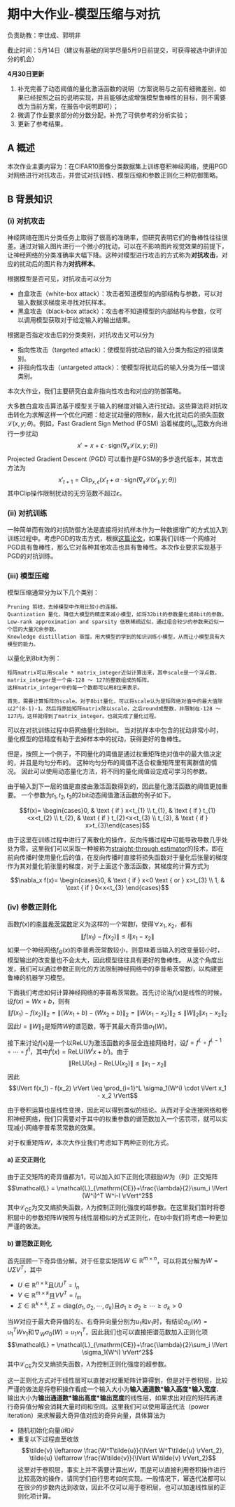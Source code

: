 # 期中大作业-模型压缩与对抗

负责助教：李世成、郭明非

截止时间：5月14日（建议有基础的同学尽量5月9日前提交，可获得被选中讲评加分的机会）

**4月30日更新**
1. 补充完善了动态阈值的量化激活函数的说明（方案说明与之前有细微差别，如果已经按照之前的说明实现，并且能够达成增强模型鲁棒性的目标，则不需要改为当前方案，在报告中说明即可）；
2. 微调了作业要求部分的分数分配，补充了可供参考的分析实验；
3. 更新了参考结果。

## A 概述
本次作业主要内容为：在CIFAR10图像分类数据集上训练卷积神经网络，使用PGD对网络进行对抗攻击，并尝试对抗训练、模型压缩和参数正则化三种防御策略。

## B 背景知识

### (i) 对抗攻击
神经网络在图片分类任务上取得了很高的准确率，但研究表明它们的鲁棒性往往很差。通过对输入图片进行一个微小的扰动，可以在不影响图片视觉效果的前提下，让神经网络的分类准确率大幅下降。这种对模型进行攻击的方式称为**对抗攻击**，对应的扰动后的图片称为**对抗样本**。

根据模型是否可见，对抗攻击可以分为
- 白盒攻击（white-box attack）：攻击者知道模型的内部结构与参数，可以对输入数据求梯度来寻找对抗样本。
- 黑盒攻击（black-box attack）：攻击者不知道模型的内部结构与参数，仅可以调用模型获取对于给定输入的输出结果。

根据是否指定攻击后的分类类别，对抗攻击又可以分为
- 指向性攻击（targeted attack）：使模型将扰动后的输入分类为指定的错误类别。
- 非指向性攻击（untargeted attack）：使模型将扰动后的输入分类为任一错误类别。

本次大作业，我们主要研究白盒非指向性攻击和对应的防御策略。

大多数白盒攻击算法基于模型关于输入的梯度对输入进行扰动。这些算法将对抗攻击转化为求解这样一个优化问题：给定扰动量的限制$\epsilon$，最大化扰动后的损失函数$\mathcal{L}(x,y;\theta)$。例如，Fast Gradient Sign Method (FGSM) 沿着梯度的$l_{\infty}$范数方向进行一步扰动
$$x' = x + \epsilon \cdot \mathrm{sign}(\nabla_x \mathcal{L}(x,y;\theta))$$
Projected Gradient Descent (PGD) 可以看作是FGSM的多步迭代版本，其攻击方法为
$$x'_{t+1} = \mathrm{Clip}_{x,\epsilon}(x'_t + \alpha \cdot \mathrm{sign}(\nabla_x \mathcal{L}(x'_t,y;\theta))$$
其中$\mathrm{Clip}$操作限制扰动的无穷范数不超过$\epsilon$。

### (ii) 对抗训练
一种简单而有效的对抗防御方法是直接将对抗样本作为一种数据增广的方式加入到训练过程中。考虑PGD的攻击方式，根据[这篇论文](https://arxiv.org/abs/1706.06083)，如果我们训练⼀个网络对PGD具有鲁棒性，那么它对各种其他攻击也具有鲁棒性。本次作业要求实现基于PGD的对抗训练。

### (iii) 模型压缩
模型压缩通常分为以下几个类别：
 
    Pruning 剪枝，去掉模型中作用比较小的连接。
    Quantization 量化，降低大模型的精度来减小模型，如将32bit的参数量化成8bit的参数。
    Low-rank approximation and sparsity 低秩稀疏近似，通过组合较少的参数来近似一个层的大量冗余参数。
    Knowledge distillation 蒸馏，用大模型的学到的知识训练小模型，从而让小模型具有大模型的能力。

以量化到8bit为例：

    矩阵matrix可以用scale * matrix_integer近似计算出来，其中scale是一个浮点数，matrix_integer是一个由-128 ～ 127的整数组成的矩阵。
    这样matrix_integer中的每一个数都可以用8位来表示。
    
    首先，需要计算矩阵的scale。对于8bit量化，可以将scale认为是矩阵绝对值中的最大值除以2^(8-1)-1。然后将原始矩阵matrix除以scale，之后round成整数，并限制在-128 ～ 127内，这样就得到了matrix_integer。也就完成了量化过程。


可以在对抗训练过程中将网络量化到8bit。
当对抗样本中包含的扰动非常小时，量化模型的低精度有助于去掉样本中的扰动，获得更好的鲁棒性。

但是，按照上一个例子，不同量化的阈值是通过权重矩阵绝对值中的最大值决定的，并且是均匀分布的。
这种均匀分布的阈值不适合权重矩阵里有离群值的情况。
因此可以使用动态量化方法，将不同的量化阈值设定成可学习的参数。

由于输入到下一层的值是直接由激活函数得到的，因此量化激活函数的阈值更加重要。
一个参数为$t_1, t_2, t_3$的2bit动态阈值激活函数的例子如下。

$$f(x)= \begin{cases}0, & \text { if } x<t_{1} \\ t_{1}, & \text { if } t_{1}<x<t_{2} \\ t_{2}, & \text { if } t_{2}<x<t_{3} \\ t_{3}, & \text { if } x>t_{3}\end{cases}$$

由于这里在训练过程中进行了离散化的操作，反向传播过程中可能导致导数几乎处处为零。这里我们可以采取一种被称为[straight-through estimator](https://zhuanlan.zhihu.com/p/72681647)的技术，即在前向传播时使用量化后的值，在反向传播时直接将损失函数对于量化后张量的梯度作为其对量化前张量的梯度，对于上面这个激活函数，其梯度的计算方式为

$$\nabla_x f(x)= \begin{cases}0, & \text { if } x<0 \text { or } x>t_{3} \\ 1, & \text { if } 0<x<t_{3} \end{cases}$$

### (iv) 参数正则化
函数$f(x)$的[李普希茨常数](https://zhuanlan.zhihu.com/p/389024283)定义为这样的一个常数$l$，使得$\forall x_1, x_2$，都有
$$\lVert f(x_1) - f(x_2) \rVert \leq l \lVert x_1 - x_2 \rVert$$
如果一个神经网络$f_{\Theta}(x)$的李普希茨常数较小，则意味着当输入的改变量较小时，模型输出的改变量也不会太大，因此模型往往具有更好的鲁棒性。
从这个角度出发，我们可以通过参数正则化的方法限制神经网络中的李普希茨常数$l$，以构建更鲁棒的机器学习模型。

下面我们考虑如何计算神经网络的李普希茨常数。首先讨论当$f(x)$是线性的时候，设$f(x)=Wx+b$，则有
$$\lVert f(x_1) - f(x_2) \rVert_2 = \lVert (Wx_1+b) - (Wx_2+b) \rVert_2 = \lVert W(x_1-x_2) \rVert_2 \leq \lVert W \rVert_2 \lVert x_1 - x_2 \rVert_2$$
因此$l=\lVert W \rVert_2$是矩阵$W$的谱范数，等于其最大奇异值$\sigma_1(W)$。

接下来讨论$f(x)$是一个以ReLU为激活函数的多层全连接网络时，设$f = f^L \circ f^{L-1} \circ \cdots \circ f^1$，其中$f^i(x) = \mathrm{ReLU}(W^i x+b^i)$。由于
$$\lVert \mathrm{ReLU}(x_1) - \mathrm{ReLU}(x_2) \rVert \leq \lVert x_1 - x_2 \rVert$$
因此
$$\lVert f(x_1) - f(x_2) \rVert \leq \prod_{i=1}^L \sigma_1(W^i) \cdot \lVert x_1 - x_2 \rVert$$

由于卷积运算也是线性变换，因此可以得到类似的结论。从而对于全连接网络和卷积神经网络，我们只需要对于其中的权重参数的谱范数加入一个惩罚项，就可以实现减小网络李普希茨常数的效果。

对于权重矩阵$W$，本次大作业我们考虑如下两种正则化方式。

#### a) 正交正则化
由于正交矩阵的奇异值都为1，可以加入如下正则化项鼓励$W$为（列）正交矩阵
$$\mathcal{L} = \mathcal{L}_{\mathrm{CE}}+\frac{\lambda}{2}\sum_i \lVert (W^i)^T W^i-I \rVert^2$$
其中$\mathcal{L}_{\mathrm{CE}}$为交叉熵损失函数，$\lambda$为控制正则化强度的超参数。在这里我们暂时将卷积层中的参数矩阵$W$按照与线性层相似的方式正则化，在b)中我们将考虑一种更加严谨的做法。

#### b) 谱范数正则化
首先回顾一下奇异值分解。对于任意实矩阵$W \in \mathbb{R}^{m\times n}$，可以将其分解为$W=U\Sigma V^T$，其中
- $U \in \mathbb{R}^{n \times k}$且$UU^T=I_n$
- $V \in \mathbb{R}^{m \times k}$且$VV^T=I_m$
- $\Sigma \in \mathbb{R}^{k \times k}$, $\Sigma = \mathrm{diag}(\sigma_1, \sigma_2, \cdots, \sigma_k)$且$\sigma_1 \ge \sigma_2 \ge \cdots \ge \sigma_k > 0$

当$W$对应于最大奇异值的左、右奇异向量分别为$u_1$和$v_1$时，有结论$\sigma_0(W)=u_1^TWv_1$和$\nabla_W \sigma_0(W)=u_1v_1^T$，因此我们也可以直接把谱范数加入正则化项
$$\mathcal{L} = \mathcal{L}_{\mathrm{CE}}+\frac{\lambda}{2}\sum_i \lVert \sigma_1(W^i) \rVert^2$$
其中$\mathcal{L}_{\mathrm{CE}}$为交叉熵损失函数，$\lambda$为控制正则化强度的超参数。

这一正则化方式对于线性层可以直接对权重矩阵计算得到，但是对于卷积层，比较严谨的做法是将卷积操作看成一个输入大小为**输入通道数\*输入高度\*输入宽度**、输出大小为**输出通道数\*输出高度\*输出宽度**的线性层，如果求出对应的矩阵再进行奇异值分解会消耗大量时间和空间。这里我们可以使用幂迭代法（power iteration）来求解最大奇异值对应的奇异向量，具体算法为
- 随机初始化向量$\tilde{u}$和$\tilde{v}$
- 重复以下过程直至收敛
$$\tilde{v} \leftarrow \frac{W^T\tilde{u}}{\lVert W^T\tilde{u} \rVert_2}, \tilde{u} \leftarrow \frac{W\tilde{v}}{\lVert W\tilde{v} \rVert_2}$$
这里对于卷积层，事实上并不需要计算出$W$，而是可以直接利用卷积操作进行比较高效的操作，请同学们自行思考如何实现。一般情况下，幂迭代法都可以在很少的步数内达到收敛，因此不仅可以用于卷积层，也可以加速线性层的正则化项计算。